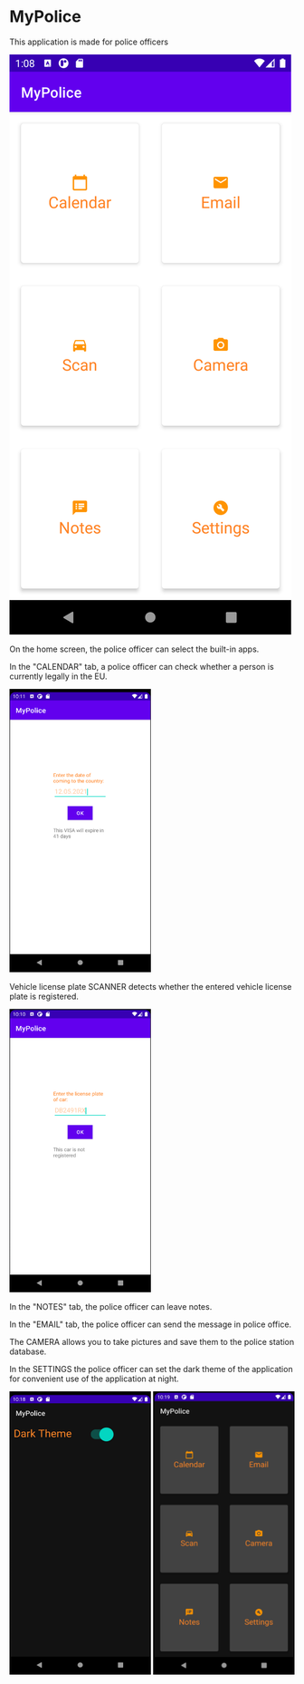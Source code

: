 MyPolice
=======

This application is made for police officers

![](app/src/main/res/drawable/main_activity.png)

On the home screen, the police officer can select the built-in apps.

In the "CALENDAR" tab, a police officer can check whether a person is currently legally in the EU.
<p><img src = "app/src/main/res/drawable/calendar_activity.png" width = "250" height = "500"></p>

Vehicle license plate SCANNER detects whether the entered vehicle license plate is registered.
<p><img src = "app/src/main/res/drawable/scan_activity.png" width = "250" height = "500"></p>

In the "NOTES" tab, the police officer can leave notes.

In the "EMAIL" tab, the police officer can send the message in police office.

The CAMERA allows you to take pictures and save them to the police station database.

In the SETTINGS the police officer can set the dark theme of the application for convenient use of the application at night.
<p><img src = "app/src/main/res/drawable/settings_activity1.png" width = "250" height = "500">
<img src = "app/src/main/res/drawable/settings_activity2.png" width = "250" height = "500"></p>
